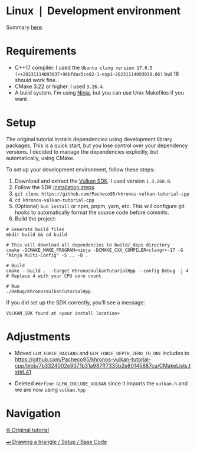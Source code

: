 # Linux ❘ Development environment

Summary [here](https://github.com/Pacheco95/khronos-vulkan-tutorial-cpp/tree/linux-summary).

# Requirements

- C++17 compiler. I used the `Ubuntu clang version 17.0.5 (++20231114093837+98bfdac5ce82-1~exp1~20231114093938.66)` but
  16 should work fine.
- CMake 3.22 or higher. I used `3.26.4`.
- A build system. I'm using [Ninja](https://ninja-build.org/), but you can use Unix Makefiles if you want.

# Setup

The original tutorial installs dependencies using development library packages.
This is a quick start, but you lose control over your dependency versions.
I decided to manage the dependencies explicitly, but automatically, using CMake.

To set up your development environment, follow these steps:

1. Download and extract the [Vulkan SDK](https://vulkan.lunarg.com). I used version `1.3.268.0`.
2. Follow the SDK [installation steps](https://vulkan.lunarg.com/doc/sdk/1.3.268.0/linux/getting_started.html).
3. `git clone https://github.com/Pacheco95/khronos-vulkan-tutorial-cpp`
4. `cd khronos-vulkan-tutorial-cpp`
5. (Optional) `bun install` or npm, pnpm, yarn, etc.
   This will configure git hooks to automatically format the source code before commits.
6. Build the project:

```shell
# Generate build files
mkdir build && cd build

# This will download all dependencies to build/_deps directory
cmake -DCMAKE_MAKE_PROGRAM=ninja -DCMAKE_CXX_COMPILER=clang++-17 -G "Ninja Multi-Config" -S .. -B .

# Build
cmake --build . --target KhronosVulkanTutorialHpp --config Debug -j 4 # Replace 4 with your CPU core count

# Run
./Debug/KhronosVulkanTutorialHpp
```

If you did set up the SDK correctly, you'll see a message:

```
VULKAN_SDK found at <your install location>
```

# Adjustments

- Moved `GLM_FORCE_RADIANS` and `GLM_FORCE_DEPTH_ZERO_TO_ONE` includes to
  https://github.com/Pacheco95/khronos-vulkan-tutorial-cpp/blob/7b3324002e9371b31a987ff7335b2e80145887ca/CMakeLists.txt#L41

- Deleted `#define GLFW_INCLUDE_VULKAN` since it imports the `vulkan.h` and we are now using `vulkan.hpp`

# Navigation

[🌐 Original tutorial](https://docs.vulkan.org/tutorial/latest/02_Development_environment.html)

[⏭ Drawing a triangle / Setup / Base Code](https://github.com/Pacheco95/khronos-vulkan-tutorial-cpp/tree/linux/02-drawing-triangle/01-setup/01-base-code)
